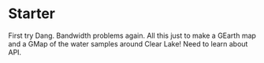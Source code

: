 # Starter
First try
Dang. Bandwidth problems again. 
All this just to make a GEarth map and a GMap of the water samples around Clear Lake! 
Need to learn about API.

